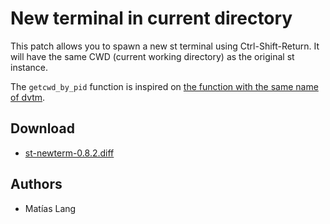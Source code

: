 New terminal in current directory
=================================

This patch allows you to spawn a new st terminal using Ctrl-Shift-Return. It
will have the same CWD (current working directory) as the original st instance.

The `getcwd_by_pid` function is inspired on [the function with the same name of
dvtm](https://github.com/martanne/dvtm/blob/master/dvtm.c#L1027).

Download
--------

* [st-newterm-0.8.2.diff](st-newterm-0.8.2.diff)

Authors
-------
* Matías Lang
